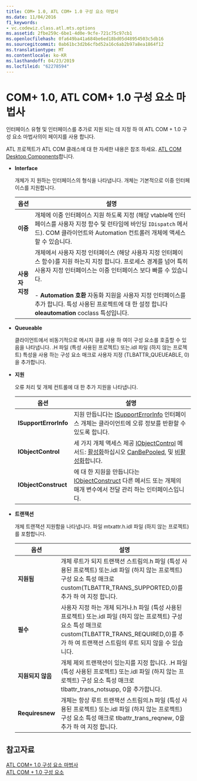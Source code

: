```yaml
---
title: COM+ 1.0, ATL COM+ 1.0 구성 요소 마법사
ms.date: 11/04/2016
f1_keywords:
- vc.codewiz.class.atl.mts.options
ms.assetid: 2fbe259c-6be1-4d0e-9cfe-721c75c97cb1
ms.openlocfilehash: 0fa649ba41a684be6ed18bd05d48954503c5db16
ms.sourcegitcommit: 0ab61bc3d2b6cfbd52a16c6ab2b97a8ea1864f12
ms.translationtype: MT
ms.contentlocale: ko-KR
ms.lasthandoff: 04/23/2019
ms.locfileid: "62278594"
---
```

# <a name="com-10-atl-com-10-component-wizard"></a>COM+ 1.0, ATL COM+ 1.0 구성 요소 마법사

인터페이스 유형 및 인터페이스를 추가로 지원 되는 데 지정 하 여 ATL COM + 1.0 구성 요소 마법사의이 페이지를 사용 합니다.

ATL 프로젝트가 ATL COM 클래스에 대 한 자세한 내용은 참조 하세요. [ATL COM Desktop Components](../../atl/atl-com-desktop-components.md)합니다.

- **Interface**

   개체가 지 원하는 인터페이스의 형식을 나타냅니다. 개체는 기본적으로 이중 인터페이스를 지원합니다.

   |옵션|설명|
   |------------|-----------------|
   |**이중**|개체에 이중 인터페이스 지원 하도록 지정 (해당 vtable에 인터페이스를 사용자 지정 함수 및 런타임에 바인딩 `IDispatch` 메서드). COM 클라이언트와 Automation 컨트롤러 개체에 액세스할 수 있습니다.|
   |**사용자 지정**|개체에서 사용자 지정 인터페이스 (해당 사용자 지정 인터페이스 함수)를 지원 하는지 지정 합니다. 프로세스 경계를 넘어 특히 사용자 지정 인터페이스는 이중 인터페이스 보다 빠를 수 있습니다.<br /><br /> - **Automation 호환** 자동화 지원을 사용자 지정 인터페이스를 추가 합니다. 특성 사용된 프로젝트에 대 한 설정 합니다 **oleautomation** coclass 특성입니다.|

- **Queueable**

   클라이언트에서 비동기적으로 메시지 큐를 사용 하 여이 구성 요소를 호출할 수 있음을 나타냅니다. .H 파일 (특성 사용된 프로젝트) 또는.idl 파일 (하지 않는 프로젝트) 특성을 사용 하는 구성 요소 매크로 사용자 지정 (TLBATTR_QUEUEABLE, 0)을 추가합니다.

- **지원**

   오류 처리 및 개체 컨트롤에 대 한 추가 지원을 나타냅니다.

   |옵션|설명|
   |------------|-----------------|
   |**ISupportErrorInfo**|지원 만듭니다는 [ISupportErrorInfo](../../atl/reference/isupporterrorinfoimpl-class.md) 인터페이스 개체는 클라이언트에 오류 정보를 반환할 수 있도록 합니다.|
   |**IObjectControl**|세 가지 개체 액세스 제공 [IObjectControl](/windows/desktop/api/comsvcs/nn-comsvcs-iobjectcontrol) 메서드: [활성화](/windows/desktop/api/comsvcs/nf-comsvcs-iobjectcontrol-activate)하십시오 [CanBePooled](/windows/desktop/api/comsvcs/nf-comsvcs-iobjectcontrol-canbepooled), 및 [비활성화](/windows/desktop/api/comsvcs/nf-comsvcs-iobjectcontrol-deactivate)합니다.|
   |**IObjectConstruct**|에 대 한 지원을 만듭니다는 [IObjectConstruct](/windows/desktop/api/comsvcs/nn-comsvcs-iobjectconstruct) 다른 메서드 또는 개체의 매개 변수에서 전달 관리 하는 인터페이스입니다.|

- **트랜잭션**

   개체 트랜잭션 지원함을 나타냅니다. 파일 mtxattr.h.idl 파일 (하지 않는 프로젝트)를 포함합니다.

   |옵션|설명|
   |------------|-----------------|
   |**지원됨**|개체 루트가 되지 트랜잭션 스트림의.h 파일 (특성 사용된 프로젝트) 또는.idl 파일 (하지 않는 프로젝트) 구성 요소 특성 매크로 custom(TLBATTR_TRANS_SUPPORTED,0)를 추가 하 여 지정 합니다.|
   |**필수**|사용자 지정 하는 개체 되거나.h 파일 (특성 사용된 프로젝트) 또는.idl 파일 (하지 않는 프로젝트) 구성 요소 특성 매크로 custom(TLBATTR_TRANS_REQUIRED,0)를 추가 하 여 트랜잭션 스트림의 루트 되지 않을 수 있습니다.|
   |**지원되지 않음**|개체 제외 트랜잭션이 있는지를 지정 합니다. .H 파일 (특성 사용된 프로젝트) 또는.idl 파일 (하지 않는 프로젝트) 구성 요소 특성 매크로 tlbattr_trans_notsupp, 0을 추가합니다.|
   |**Requiresnew**|개체는 항상 루트 트랜잭션 스트림의.h 파일 (특성 사용된 프로젝트) 또는.idl 파일 (하지 않는 프로젝트) 구성 요소 특성 매크로 tlbattr_trans_reqnew, 0을 추가 하 여 지정 합니다.|

## <a name="see-also"></a>참고자료

[ATL COM+ 1.0 구성 요소 마법사](../../atl/reference/atl-com-plus-1-0-component-wizard.md)<br/>
[ATL COM + 1.0 구성 요소](../../atl/reference/adding-an-atl-com-plus-1-0-component.md)
